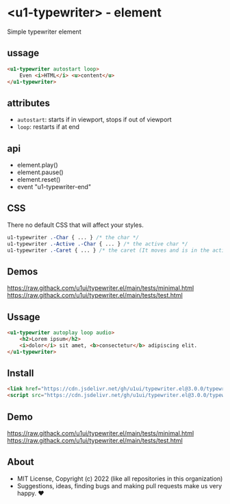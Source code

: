 # &lt;u1-typewriter&gt; - element
Simple typewriter element

## ussage

```html
<u1-typewriter autostart loop>
    Even <i>HTML</i> <u>content</u>
</u1-typewriter>
```

## attributes

- `autostart`: starts if in viewport, stops if out of viewport  
- `loop`: restarts if at end

## api

- element.play()
- element.pause()
- element.reset()
- event "u1-typewriter-end"

## CSS

There no default CSS that will affect your styles.

```css
u1-typewriter .-Char { ... } /* the char */
u1-typewriter .-Active .-Char { ... } /* the active char */
u1-typewriter .-Caret { ... } /* the caret (It moves and is in the active char element) */
```

## Demos

https://raw.githack.com/u1ui/typewriter.el/main/tests/minimal.html  
https://raw.githack.com/u1ui/typewriter.el/main/tests/test.html

## Ussage

```html
<u1-typewriter autoplay loop audio>
    <h2>Lorem ipsum</h2>
    <i>dolor</i> sit amet, <b>consectetur</b> adipiscing elit.
</u1-typewriter>
```

## Install

```html
<link href="https://cdn.jsdelivr.net/gh/u1ui/typewriter.el@3.0.0/typewriter.min.css" rel=stylesheet>
<script src="https://cdn.jsdelivr.net/gh/u1ui/typewriter.el@3.0.0/typewriter.min.js" type=module>
```

## Demo

https://raw.githack.com/u1ui/typewriter.el/main/tests/minimal.html  
https://raw.githack.com/u1ui/typewriter.el/main/tests/test.html  

## About

- MIT License, Copyright (c) 2022 <u1> (like all repositories in this organization) <br>
- Suggestions, ideas, finding bugs and making pull requests make us very happy. ♥

